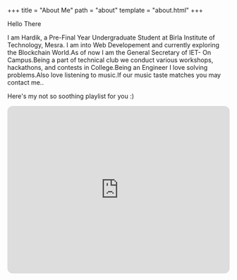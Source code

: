 +++
title = "About Me"
path = "about"
template = "about.html"
+++

Hello There

 I am Hardik, a Pre-Final Year Undergraduate Student at  Birla Institute of Technology, Mesra. I am into Web Developement and currently exploring the Blockchain World.As of now I am the General Secretary of IET- On Campus.Being a part of technical club we conduct various workshops, hackathons, and contests in College.Being an Engineer I love solving problems.Also love listening to music.If our music taste matches you may contact me..

 Here's my not so soothing playlist for you :) 

 <iframe style="border-radius:12px" src="https://open.spotify.com/embed/playlist/0gzQ52v6jqBBABlp06Lxqk?utm_source=generator" width="100%" height="380" frameBorder="0" allowfullscreen="" allow="autoplay; clipboard-write; encrypted-media; fullscreen; picture-in-picture" loading="lazy"></iframe>
